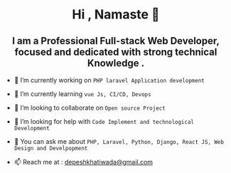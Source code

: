 
<h1 align="center">Hi , Namaste 👋</h1>            
<h2 align="center">I am a Professional Full-stack Web Developer, focused and dedicated
with strong technical Knowledge .  </h2>            


<p align="center">
  
- 🔭 I’m currently working on ` PHP laravel Application development `

- 🌱 I’m currently learning ` vue Js, CI/CD, Devops `

- 👯 I’m looking to collaborate on ` Open source Project `

- 🤝 I’m looking for help with ` Code Implement and technological Development ` 

- 💬 You can ask me about ` PHP, Laravel, Python, Django, React JS, Web Design and Develpopment `

- 📫 Reach me at : depeshkhatiwada@gmail.com

</p>
